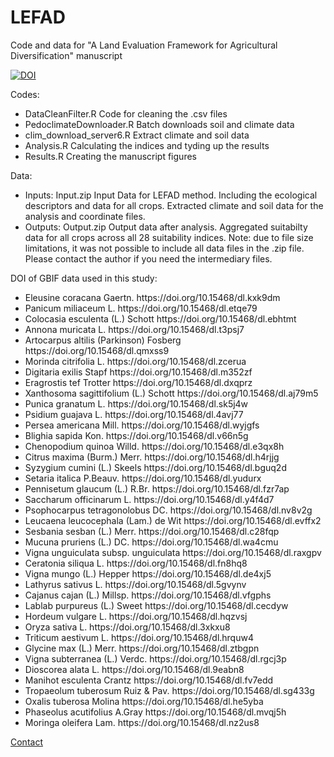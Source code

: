 # LEFAD
Code and data for "A Land Evaluation Framework for Agricultural Diversification" manuscript


<a href="https://zenodo.org/badge/latestdoi/248660700"><img src="https://zenodo.org/badge/248660700.svg" alt="DOI"></a>

Codes:
- DataCleanFilter.R	        Code for cleaning the .csv files
- PedoclimateDownloader.R	  Batch downloads soil and climate data
- clim_download_server6.R	  Extract climate and soil data
- Analysis.R	              Calculating the indices and tyding up the results
- Results.R	                Creating the manuscript figures

Data: 
- Inputs: Input.zip	Input Data for LEFAD method. Including the ecological descriptors and data for all crops. Extracted climate and soil data for the analysis and coordinate files. 
- Outputs: Output.zip Output data after analysis. Aggregated suitabilty data for all crops across all 28 suitability indices. Note: due to file size limitations, it was not possible to include all data files in the .zip file. Please contact the author if you need the intermediary files. 
 
DOI of GBIF data used in this study:

<ul>
<li>	Eleusine coracana Gaertn.	https://doi.org/10.15468/dl.kxk9dm	</li>
<li>	Panicum miliaceum L.	https://doi.org/10.15468/dl.etqe79	</li>
<li>	Colocasia esculenta (L.) Schott	https://doi.org/10.15468/dl.ebhtmt	</li>
<li>	Annona muricata L.	https://doi.org/10.15468/dl.t3psj7	</li>
<li>	Artocarpus altilis (Parkinson) Fosberg	https://doi.org/10.15468/dl.qmxss9	</li>
<li>	Morinda citrifolia L.	https://doi.org/10.15468/dl.zcerua	</li>
<li>	Digitaria exilis Stapf	https://doi.org/10.15468/dl.m352zf	</li>
<li>	Eragrostis tef Trotter	https://doi.org/10.15468/dl.dxqprz	</li>
<li>	Xanthosoma sagittifolium (L.) Schott	https://doi.org/10.15468/dl.aj79m5	</li>
<li>	Punica granatum L.	https://doi.org/10.15468/dl.sk5j4w	</li>
<li>	Psidium guajava L.	https://doi.org/10.15468/dl.4avj77	</li>
<li>	Persea americana Mill.	https://doi.org/10.15468/dl.wyjgfs	</li>
<li>	Blighia sapida Kon.	https://doi.org/10.15468/dl.v66n5g	</li>
<li>	Chenopodium quinoa Willd.	https://doi.org/10.15468/dl.e3qx8h	</li>
<li>	Citrus maxima (Burm.) Merr.	https://doi.org/10.15468/dl.h4rjjg	</li>
<li>	Syzygium cumini (L.) Skeels	https://doi.org/10.15468/dl.bguq2d	</li>
<li>	Setaria italica P.Beauv.	https://doi.org/10.15468/dl.yudurx	</li>
<li>	Pennisetum glaucum (L.) R.Br.	https://doi.org/10.15468/dl.fzr7ap	</li>
<li>	Saccharum officinarum L.	https://doi.org/10.15468/dl.y4f4d7	</li>
<li>	Psophocarpus tetragonolobus DC.	https://doi.org/10.15468/dl.nv8v2g	</li>
<li>	Leucaena leucocephala (Lam.) de Wit	https://doi.org/10.15468/dl.evffx2	</li>
<li>	Sesbania sesban (L.) Merr.	https://doi.org/10.15468/dl.c28fqp	</li>
<li>	Mucuna pruriens (L.) DC.	https://doi.org/10.15468/dl.wa4cmu	</li>
<li>	Vigna unguiculata subsp. unguiculata	https://doi.org/10.15468/dl.raxgpv	</li>
<li>	Ceratonia siliqua L.	https://doi.org/10.15468/dl.fn8hq8	</li>
<li>	Vigna mungo (L.) Hepper	https://doi.org/10.15468/dl.de4xj5	</li>
<li>	Lathyrus sativus L.	https://doi.org/10.15468/dl.5gvynv	</li>
<li>	Cajanus cajan (L.) Millsp.	https://doi.org/10.15468/dl.vfgphs	</li>
<li>	Lablab purpureus (L.) Sweet	https://doi.org/10.15468/dl.cecdyw	</li>
<li>	Hordeum vulgare L.	https://doi.org/10.15468/dl.hqzvsj	</li>
<li>	Oryza sativa L.	https://doi.org/10.15468/dl.3xkxu8	</li>
<li>	Triticum aestivum L.	https://doi.org/10.15468/dl.hrquw4	</li>
<li>	Glycine max (L.) Merr.	https://doi.org/10.15468/dl.ztbgpn	</li>
<li>	Vigna subterranea (L.) Verdc.	https://doi.org/10.15468/dl.rgcj3p	</li>
<li>	Dioscorea alata L.	https://doi.org/10.15468/dl.9eabn8	</li>
<li>	Manihot esculenta Crantz	https://doi.org/10.15468/dl.fv7edd	</li>
<li>	Tropaeolum tuberosum Ruiz & Pav.	https://doi.org/10.15468/dl.sg433g	</li>
<li>	Oxalis tuberosa Molina	https://doi.org/10.15468/dl.he5yba	</li>
<li>	Phaseolus acutifolius A.Gray	https://doi.org/10.15468/dl.mvqj5h	</li>
<li>	Moringa oleifera Lam.	https://doi.org/10.15468/dl.nz2us8	</li>
</ul>

<a href = "mailto: e.jahanshiri@gmail.com">Contact</a>
